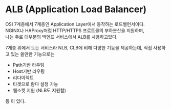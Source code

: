 # ALB (Application Load Balancer)

OSI 7계층에서 7계층인 Application Layer에서 동작하는 로드밸런서이다.  
NGINX나 HAProxy처럼 HTTP/HTTPS 프로토콜의 부하분산을 지원하며,  
나는 주로 대부분의 백엔드 서비스에서 ALB를 사용하고있다.

7계층 위에서 도는 서비스라 NLB, CLB에 비해 다양한 기능을 제공하는데, 직접 사용하고 있는 쓸만한 기능으로는

- Path기반 라우팅
- Host기반 라우팅
- 리다이렉트
- 타겟으로 람다 설정 가능
- 웹소켓 지원 (NLB도 지원함)

등 이 있다.
